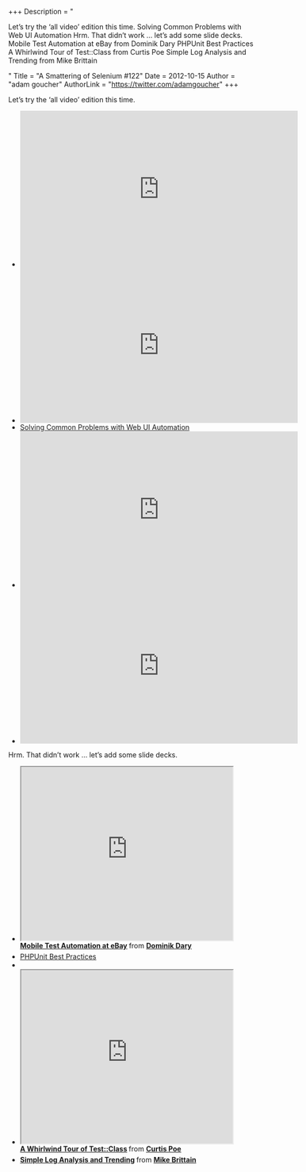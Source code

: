 +++
Description = "<p>Let’s try the ‘all video’ edition this time. Solving Common Problems with Web UI Automation Hrm. That didn’t work … let’s add some slide decks. Mobile Test Automation at eBay from Dominik Dary PHPUnit Best Practices A Whirlwind Tour of Test::Class from Curtis Poe Simple Log Analysis and Trending from Mike Brittain</p>"
Title = "A Smattering of Selenium #122"
Date = 2012-10-15
Author = "adam goucher"
AuthorLink = "https://twitter.com/adamgoucher"
+++

<p>Let&#8217;s try the &#8216;all video&#8217; edition this time.</p>
<ul>
<li><span class="embed-youtube" style="text-align:center; display: block;"><iframe class='youtube-player' type='text/html' width='560' height='315' src='https://www.youtube.com/embed/ur1d7fYFAYM?version=3&#038;rel=0&#038;fs=1&#038;autohide=2&#038;showsearch=0&#038;showinfo=1&#038;iv_load_policy=1&#038;wmode=transparent' allowfullscreen='true' style='border:0;'></iframe></span></li>
<li><span class="embed-youtube" style="text-align:center; display: block;"><iframe class='youtube-player' type='text/html' width='560' height='315' src='https://www.youtube.com/embed/9_39Vbjx23Y?version=3&#038;rel=0&#038;fs=1&#038;autohide=2&#038;showsearch=0&#038;showinfo=1&#038;iv_load_policy=1&#038;wmode=transparent' allowfullscreen='true' style='border:0;'></iframe></span></li>
<li><a href="http://tv.telerik.com/watch/automated-testing-tools/solvingcommonproblemswebinar">Solving Common Problems with Web UI Automation</a></li>
<li><span class="embed-youtube" style="text-align:center; display: block;"><iframe class='youtube-player' type='text/html' width='560' height='315' src='https://www.youtube.com/embed/gwP7zLDDdPA?version=3&#038;rel=0&#038;fs=1&#038;autohide=2&#038;showsearch=0&#038;showinfo=1&#038;iv_load_policy=1&#038;wmode=transparent' allowfullscreen='true' style='border:0;'></iframe></span></li>
<li><span class="embed-youtube" style="text-align:center; display: block;"><iframe class='youtube-player' type='text/html' width='560' height='315' src='https://www.youtube.com/embed/ulNSlES1Fds?version=3&#038;rel=0&#038;fs=1&#038;autohide=2&#038;showsearch=0&#038;showinfo=1&#038;iv_load_policy=1&#038;wmode=transparent' allowfullscreen='true' style='border:0;'></iframe></span></li>
</ul>
<p>Hrm. That didn&#8217;t work &#8230; let&#8217;s add some slide decks.</p>
<ul>
<li><iframe src='https://www.slideshare.net/slideshow/embed_code/14450364' width='427' height='350' scrolling='no' allowfullscreen webkitallowfullscreen mozallowfullscreen></iframe>
<div style="margin-bottom:5px;"> <strong> <a href="http://www.slideshare.net/DominikDary/mobile-test-automation-at-ebay" title="Mobile Test Automation at eBay" target="_blank">Mobile Test Automation at eBay</a> </strong> from <strong><a href="http://www.slideshare.net/DominikDary" target="_blank">Dominik Dary</a></strong> </div>
</li>
<li><a href="http://thephp.cc/dates/2012/webexpoprague/phpunit-best-practices">PHPUnit Best Practices</a></li>
<li></li>
<li><iframe src='https://www.slideshare.net/slideshow/embed_code/14640035' width='427' height='350' scrolling='no' allowfullscreen webkitallowfullscreen mozallowfullscreen></iframe>
<div style="margin-bottom:5px;"> <strong> <a href="http://www.slideshare.net/Ovid/a-whirlwind-tour-of-testclass" title="A Whirlwind Tour of Test::Class" target="_blank">A Whirlwind Tour of Test::Class</a> </strong> from <strong><a href="http://www.slideshare.net/Ovid" target="_blank">Curtis Poe</a></strong> </div>
</li>
<li><!-- SlideShare error: id is missing or has illegal characters -->
<div style="margin-bottom:5px;"> <strong> <a href="http://www.slideshare.net/mikebrittain/simple-log-analysis-and-trending" title="Simple Log Analysis and Trending" target="_blank">Simple Log Analysis and Trending</a> </strong> from <strong><a href="http://www.slideshare.net/mikebrittain" target="_blank">Mike Brittain</a></strong> </div>
</li>
</ul>

